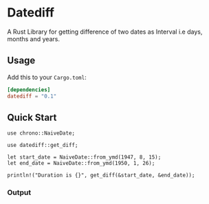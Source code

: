 # Datediff
A Rust Library for getting difference of two dates as Interval i.e days, months and years.


## Usage

Add this to your `Cargo.toml`:

```toml
[dependencies]
datediff = "0.1"
```

## Quick Start

```
use chrono::NaiveDate;

use datediff::get_diff;

let start_date = NaiveDate::from_ymd(1947, 8, 15);
let end_date = NaiveDate::from_ymd(1950, 1, 26);

println!("Duration is {}", get_diff(&start_date, &end_date));
```

### Output

```

```